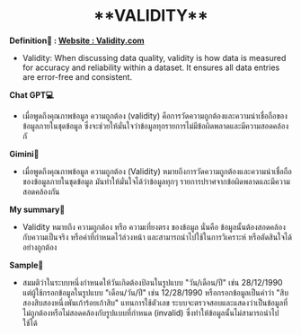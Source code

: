 <center><h1>**VALIDITY**</h1></center>  

**Definition📃 : [Website : Validity.com](https://www.validity.com/data-quality/)**

- Validity: When discussing data quality, validity is how data is measured for accuracy and reliability within a dataset. It ensures all data entries are error-free and consistent.
  
**Chat GPT💻**

- เมื่อพูดถึงคุณภาพข้อมูล ความถูกต้อง (validity) คือการวัดความถูกต้องและความน่าเชื่อถือของข้อมูลภายในชุดข้อมูล ซึ่งจะช่วยให้มั่นใจว่าข้อมูลทุกรายการไม่มีข้อผิดพลาดและมีความสอดคล้องกั

**Gimini👾**

- เมื่อพูดถึงคุณภาพข้อมูล ความถูกต้อง (Validity) หมายถึงการวัดความถูกต้องและความน่าเชื่อถือของข้อมูลภายในชุดข้อมูล มันทำให้มั่นใจได้ว่าข้อมูลทุกๆ รายการปราศจากข้อผิดพลาดและมีความสอดคล้องกัน

**My summary🏡**

- Validity หมายถึง ความถูกต้อง หรือ ความเที่ยงตรง ของข้อมูล นั่นคือ ข้อมูลนั้นต้องสอดคล้องกับความเป็นจริง หรือค่าที่กำหนดไว้ล่วงหน้า และสามารถนำไปใช้ในการวิเคราะห์ หรือตัดสินใจได้อย่างถูกต้อง

**Sample🧩**

- สมมติว่าในระบบหนึ่งกำหนดให้วันเกิดต้องป้อนในรูปแบบ "วัน/เดือน/ปี" เช่น 28/12/1990 แต่ผู้ใช้กรอกข้อมูลในรูปแบบ "เดือน/วัน/ปี" เช่น 12/28/1990 หรือกรอกข้อมูลเป็นคำว่า "สิบสองสิบสองหนึ่งพันเก้าร้อยเก้าสิบ" แทนการใช้ตัวเลข ระบบจะตรวจสอบและแสดงว่าเป็นข้อมูลที่ไม่ถูกต้องหรือไม่สอดคล้องกับรูปแบบที่กำหนด (invalid) ซึ่งทำให้ข้อมูลนั้นไม่สามารถนำไปใช้ได้ 
